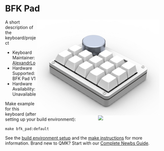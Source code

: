 # BFK Pad

<img src="https://github.com/AlexandrLo/bfk-pad/blob/master/images/1.png?raw=true" width="400" align="right" />

<img src="https://qmk.fm/assets/images/badge-small-dark.svg" width="200" align="right" />

A short description of the keyboard/project

* Keyboard Maintainer: [AlexandrLo](https://github.com/AlexandrLo)
* Hardware Supported: BFK Pad V1
* Hardware Availability: Unavailable

Make example for this keyboard (after setting up your build environment):

    make bfk_pad:default

See the [build environment setup](https://docs.qmk.fm/#/getting_started_build_tools) and the [make instructions](https://docs.qmk.fm/#/getting_started_make_guide) for more information. Brand new to QMK? Start with our [Complete Newbs Guide](https://docs.qmk.fm/#/newbs).
